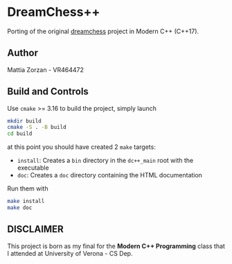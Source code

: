 # DreamChess++
Porting of the original [dreamchess](https://github.com/dreamchess/dreamchess) project in Modern C++ (C++17).

## Author
Mattia Zorzan - VR464472

## Build and Controls
Use `cmake` >= 3.16 to build the project, simply launch
```bash
mkdir build
cmake -S . -B build
cd build
```
at this point you should have created 2 `make` targets:
* `install`: Creates a `bin` directory in the `dc++_main` root with the executable
* `doc`: Creates a `doc` directory containing the HTML documentation

Run them with
```bash
make install
make doc
```

## DISCLAIMER
This project is born as my final for the **Modern C++ Programming** class that I attended at University of Verona - CS Dep.

